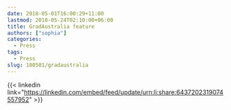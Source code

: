 ```yaml
---
date: 2018-05-01T16:00:29+11:00
lastmod: 2018-05-24T02:10:00+06:00
title: GradAustralia feature
authors: ["sophia"]
categories:
  - Press
tags:
  - Press
slug: 180501/gradaustralia
---
```


{{< linkedin link="https://linkedin.com/embed/feed/update/urn:li:share:6437202319074557952" >}}
